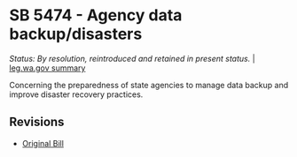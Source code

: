 # SB 5474 - Agency data backup/disasters
*Status: By resolution, reintroduced and retained in present status.* | [leg.wa.gov summary](https://app.leg.wa.gov/billsummary?BillNumber=5474&Year=2021)

Concerning the preparedness of state agencies to manage data backup and improve disaster recovery practices. 

## Revisions
* [Original Bill](1/)